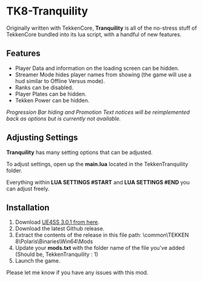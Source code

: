 # TK8-Tranquility
Originally written with TekkenCore, **Tranquility** is all of the no-stress stuff of TekkenCore bundled into its lua script, with a handful of new features.

## Features
- Player Data and information on the loading screen can be hidden.
- Streamer Mode hides player names from showing (the game will use a hud similar to Offline Versus mode).
- Ranks can be disabled.
- Player Plates can be hidden.
- Tekken Power can be hidden.

_Progression Bar hiding and Promotion Text notices will be reimplemented back as options but is currently not available._

## Adjusting Settings
**Tranquility** has many setting options that can be adjusted.

To adjust settings, open up the **main.lua** located in the TekkenTranquility folder.

Everything within **LUA SETTINGS #START** and **LUA SETTINGS #END** you can adjust freely.

## Installation
1. Download [UE4SS 3.0.1 from here](https://duckduckgo.com](https://github.com/UE4SS-RE/RE-UE4SS/releases/tag/v3.0.1)).
2. Download the latest Github release.
3. Extract the contents of the release in this file path: <steamapps>\common\TEKKEN 8\Polaris\Binaries\Win64\Mods
4. Update your **mods.txt** with the folder name of the file you've added (Should be, TekkenTranquility : 1)
5. Launch the game.

Please let me know if you have any issues with this mod.

 
